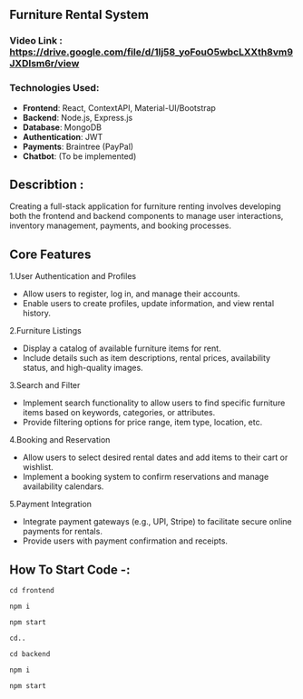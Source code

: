 ## Furniture Rental System

### Video Link : https://drive.google.com/file/d/1lj58_yoFouO5wbcLXXth8vm9JXDlsm6r/view

### Technologies Used:
- **Frontend**: React, ContextAPI, Material-UI/Bootstrap
- **Backend**: Node.js, Express.js
- **Database**: MongoDB
- **Authentication**: JWT
- **Payments**: Braintree (PayPal)
- **Chatbot**: (To be implemented)

## Describtion : 
Creating a full-stack application for furniture renting involves developing both the frontend and backend components to manage user interactions, inventory management, payments, and booking processes. 

## Core Features

1.User Authentication and Profiles
  - Allow users to register, log in, and manage their accounts.
  - Enable users to create profiles, update information, and view rental history.
    
2.Furniture Listings
  - Display a catalog of available furniture items for rent.
  - Include details such as item descriptions, rental prices, availability status, and high-quality images.
    
3.Search and Filter
  - Implement search functionality to allow users to find specific furniture items based on keywords, categories, or attributes.
  - Provide filtering options for price range, item type, location, etc.
    
4.Booking and Reservation
  - Allow users to select desired rental dates and add items to their cart or wishlist.
  - Implement a booking system to confirm reservations and manage availability calendars.
    
5.Payment Integration
  - Integrate payment gateways (e.g., UPI, Stripe) to facilitate secure online payments for rentals.
  - Provide users with payment confirmation and receipts.
    
## How To Start Code -:

```
cd frontend

npm i

npm start

cd..

cd backend

npm i

npm start

```
